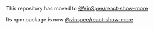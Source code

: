 This repository has moved to [@VinSpee/react-show-more](https://github.com/VinSpee/react-show-more)

Its npm package is now [@vinspee/react-show-more](https://www.npmjs.com/package/@vinspee/react-show-more)
